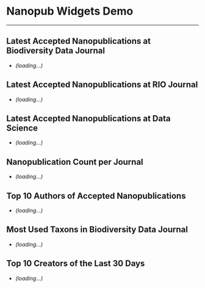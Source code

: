 # Nanopub Widgets Demo

---

## Latest Accepted Nanopublications at Biodiversity Data Journal

<ul>
<script type="module">
  import { query } from "https://a.knowledgepixels.com/js/nanopub-utils.js";
  query("RAv_j-NWU-lJO0w0xgSzqJwOl3ATWumHqsQhoa2QmR-qQ/get-latest-bdj-nanopubs", bdj_nanopubs_template);
</script>
<li class="nps_temp"><em>(loading...)</em></li>
<template id="bdj_nanopubs_template"><li><span class="nanopub_icon"></span> <a nps_attribute="href=np" target="_blank"><span nps_innerText=label></span></a>, by <a nps_user=mainAuthor>unknown authors</a><span nps_innerText=authorEtAl></span>, <span nps_innerText=date></span></li></template>
</ul>


## Latest Accepted Nanopublications at RIO Journal

<ul>
<script type="module">
  import { query } from "https://a.knowledgepixels.com/js/nanopub-utils.js";
  query("RAKYgzEn9t0GOPkHpP0s_fkAHPyQRQcMZXWUH3N5a9urw/get-latest-rio-nanopubs", rio_nanopubs_template);
</script>
<li class="nps_temp"><em>(loading...)</em></li>
<template id="rio_nanopubs_template"><li><span class="nanopub_icon"></span> <a nps_attribute="href=np" target="_blank"><span nps_innerText=label></span></a>, by <a nps_user=mainAuthor>unknown authors</a><span nps_innerText=authorEtAl></span>, <span nps_innerText=date></span></li></template>
</ul>


## Latest Accepted Nanopublications at Data Science

<ul>
<script type="module">
  import { query } from "https://a.knowledgepixels.com/js/nanopub-utils.js";
  query("RAWs8m60l7Qk6P0RHhoZK_6cSMzuGO27zLYiZF-QnkhAg/get-latest-ds-nanopubs", ds_nanopubs_template);
</script>
<li class="nps_temp"><em>(loading...)</em></li>
<template id="ds_nanopubs_template"><li><span class="nanopub_icon"></span> <a nps_attribute="href=np" target="_blank"><span nps_innerText=label></span></a>, by <a nps_user=mainAuthor>unknown authors</a><span nps_innerText=authorEtAl></span>, <span nps_innerText=date></span></li></template>
</ul>


## Nanopublication Count per Journal

<ul>
<script type="module">
  import { query } from "https://a.knowledgepixels.com/js/nanopub-utils.js";
  query("RAAllx86xmfVXUeOsduOTdl2RdekO5MjYRUM-JOFSfbVM/get-np-count-per-journal", nanopub_count_template);
</script>
<li class="nps_temp"><em>(loading...)</em></li>
<template id="nanopub_count_template"><li><span nps_innerText=journal></span>: <span nps_innerText=npcount></span></li></template>
</ul>


## Top 10 Authors of Accepted Nanopublications

<ul>
<script type="module">
  import { query } from "https://a.knowledgepixels.com/js/nanopub-utils.js";
  query("RACx9IgQMsU3UZqrGlYk6efLg5jJTFldTrXypwTTJbo40/get-top-authors", top_authors_template);
</script>
<li class="nps_temp"><em>(loading...)</em></li>
<template id="top_authors_template"><li><a nps_user=author></a>: <span nps_innerText=npcount></span></li></template>
</ul>


## Most Used Taxons in Biodiversity Data Journal

<ul>
<script type="module">
  import { query } from "https://a.knowledgepixels.com/js/nanopub-utils.js";
  query("RAINZUI4_X5lNQpOfu1446e8qmZRV2clJ9KNrUUqsTYW4/get-most-used-bdj-taxons", most_used_taxons);
</script>
<li class="nps_temp"><em>(loading...)</em></li>
<template id="most_used_taxons"><li><a nps_innerText=taxonNameLabel nps_attribute="href=taxonName"></a>: <span nps_innerText=taxonNameCount></span></li></template>
</ul>

## Top 10 Creators of the Last 30 Days

<ul>
<script type="module">
  import { query } from "https://a.knowledgepixels.com/js/nanopub-utils.js";
  query("RAna6AB9majJbslfFCtrZaM3_QPKzeDnOUsbGOx2LUgfE/get-top-creators-last30d", top_creators_template);
</script>
<li class="nps_temp"><em>(loading...)</em></li>
<template id="top_creators_template"><li><a nps_user=userid></a>: <span nps_innerText=count></span></li></template>
</ul>

